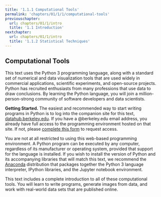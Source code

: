 ```yaml
---
title: '1.1.1 Computational Tools'
permalink: 'chapters/01/1/1/computational-tools'
previouschapter:
  url: chapters/01/1/intro
  title: '1.1 Introduction'
nextchapter:
  url: chapters/01/1/intro
  title: '1.1.2 Statistical Techniques'
---
```

Computational Tools
-------------------

This text uses the Python 3 programming language, along with a standard set of
numerical and data visualization tools that are used widely in commercial
applications, scientific experiments, and open-source projects.
Python has recruited enthusiasts from many professions that use data to draw
conclusions. By learning the Python language, you will join a
million-person-strong community of software developers and data scientists.

**Getting Started.** The easiest and recommended way to start writing programs
in Python is to log into the companion site for this text,
[datahub.berkeley.edu](https://datahub.berkeley.edu). If you have a @berkeley.edu
email address, you already have full access to the programming environment hosted 
on that site. If not, please 
[complete this form](https://goo.gl/forms/saQpxdqzS2rKxjTc2) to request access.

You are not at all restricted to using this web-based programming environment.
A Python program can be executed by any computer, regardless of its
manufacturer or operating system, provided that support for the language is
installed. If you wish to install the version of Python and its accompanying
libraries that will match this text, we recommend the [Anaconda][download]
distribution that packages together the Python 3 language interpreter, IPython
libraries, and the Jupyter notebook environment.

   [download]: http://continuum.io/downloads

This text includes a complete introduction to all of these computational tools.
You will learn to write programs, generate images from data, and work with
real-world data sets that are published online.
